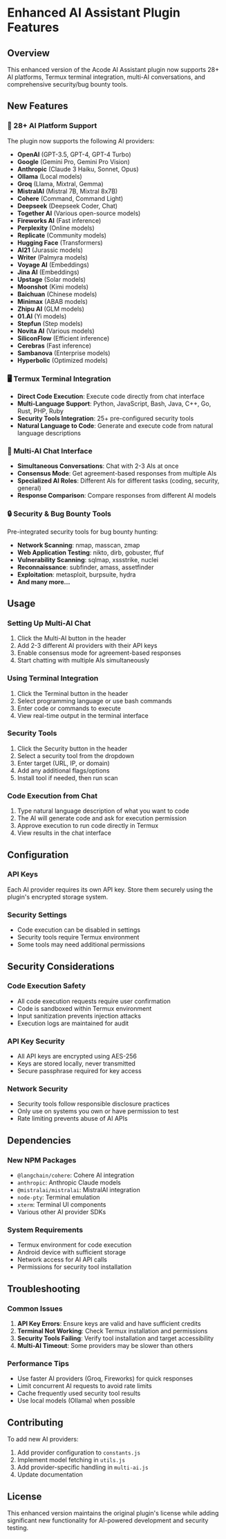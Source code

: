 # Enhanced AI Assistant Plugin Features

## Overview
This enhanced version of the Acode AI Assistant plugin now supports 28+ AI platforms, Termux terminal integration, multi-AI conversations, and comprehensive security/bug bounty tools.

## New Features

### 🤖 28+ AI Platform Support
The plugin now supports the following AI providers:
- **OpenAI** (GPT-3.5, GPT-4, GPT-4 Turbo)
- **Google** (Gemini Pro, Gemini Pro Vision)
- **Anthropic** (Claude 3 Haiku, Sonnet, Opus)
- **Ollama** (Local models)
- **Groq** (Llama, Mixtral, Gemma)
- **MistralAI** (Mistral 7B, Mixtral 8x7B)
- **Cohere** (Command, Command Light)
- **Deepseek** (Deepseek Coder, Chat)
- **Together AI** (Various open-source models)
- **Fireworks AI** (Fast inference)
- **Perplexity** (Online models)
- **Replicate** (Community models)
- **Hugging Face** (Transformers)
- **AI21** (Jurassic models)
- **Writer** (Palmyra models)
- **Voyage AI** (Embeddings)
- **Jina AI** (Embeddings)
- **Upstage** (Solar models)
- **Moonshot** (Kimi models)
- **Baichuan** (Chinese models)
- **Minimax** (ABAB models)
- **Zhipu AI** (GLM models)
- **01.AI** (Yi models)
- **Stepfun** (Step models)
- **Novita AI** (Various models)
- **SiliconFlow** (Efficient inference)
- **Cerebras** (Fast inference)
- **Sambanova** (Enterprise models)
- **Hyperbolic** (Optimized models)

### 🖥️ Termux Terminal Integration
- **Direct Code Execution**: Execute code directly from chat interface
- **Multi-Language Support**: Python, JavaScript, Bash, Java, C++, Go, Rust, PHP, Ruby
- **Security Tools Integration**: 25+ pre-configured security tools
- **Natural Language to Code**: Generate and execute code from natural language descriptions

### 🔄 Multi-AI Chat Interface
- **Simultaneous Conversations**: Chat with 2-3 AIs at once
- **Consensus Mode**: Get agreement-based responses from multiple AIs
- **Specialized AI Roles**: Different AIs for different tasks (coding, security, general)
- **Response Comparison**: Compare responses from different AI models

### 🔒 Security & Bug Bounty Tools
Pre-integrated security tools for bug bounty hunting:
- **Network Scanning**: nmap, masscan, zmap
- **Web Application Testing**: nikto, dirb, gobuster, ffuf
- **Vulnerability Scanning**: sqlmap, xssstrike, nuclei
- **Reconnaissance**: subfinder, amass, assetfinder
- **Exploitation**: metasploit, burpsuite, hydra
- **And many more...**

## Usage

### Setting Up Multi-AI Chat
1. Click the Multi-AI button in the header
2. Add 2-3 different AI providers with their API keys
3. Enable consensus mode for agreement-based responses
4. Start chatting with multiple AIs simultaneously

### Using Terminal Integration
1. Click the Terminal button in the header
2. Select programming language or use bash commands
3. Enter code or commands to execute
4. View real-time output in the terminal interface

### Security Tools
1. Click the Security button in the header
2. Select a security tool from the dropdown
3. Enter target (URL, IP, or domain)
4. Add any additional flags/options
5. Install tool if needed, then run scan

### Code Execution from Chat
1. Type natural language description of what you want to code
2. The AI will generate code and ask for execution permission
3. Approve execution to run code directly in Termux
4. View results in the chat interface

## Configuration

### API Keys
Each AI provider requires its own API key. Store them securely using the plugin's encrypted storage system.

### Security Settings
- Code execution can be disabled in settings
- Security tools require Termux environment
- Some tools may need additional permissions

## Security Considerations

### Code Execution Safety
- All code execution requests require user confirmation
- Code is sandboxed within Termux environment
- Input sanitization prevents injection attacks
- Execution logs are maintained for audit

### API Key Security
- All API keys are encrypted using AES-256
- Keys are stored locally, never transmitted
- Secure passphrase required for key access

### Network Security
- Security tools follow responsible disclosure practices
- Only use on systems you own or have permission to test
- Rate limiting prevents abuse of AI APIs

## Dependencies

### New NPM Packages
- `@langchain/cohere`: Cohere AI integration
- `anthropic`: Anthropic Claude models
- `@mistralai/mistralai`: MistralAI integration
- `node-pty`: Terminal emulation
- `xterm`: Terminal UI components
- Various other AI provider SDKs

### System Requirements
- Termux environment for code execution
- Android device with sufficient storage
- Network access for AI API calls
- Permissions for security tool installation

## Troubleshooting

### Common Issues
1. **API Key Errors**: Ensure keys are valid and have sufficient credits
2. **Terminal Not Working**: Check Termux installation and permissions
3. **Security Tools Failing**: Verify tool installation and target accessibility
4. **Multi-AI Timeout**: Some providers may be slower than others

### Performance Tips
- Use faster AI providers (Groq, Fireworks) for quick responses
- Limit concurrent AI requests to avoid rate limits
- Cache frequently used security tool results
- Use local models (Ollama) when possible

## Contributing

To add new AI providers:
1. Add provider configuration to `constants.js`
2. Implement model fetching in `utils.js`
3. Add provider-specific handling in `multi-ai.js`
4. Update documentation

## License

This enhanced version maintains the original plugin's license while adding significant new functionality for AI-powered development and security testing.